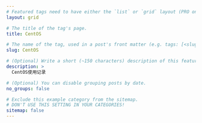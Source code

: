 ```yaml
---
# Featured tags need to have either the `list` or `grid` layout (PRO only).
layout: grid

# The title of the tag's page.
title: CentOS

# The name of the tag, used in a post's front matter (e.g. tags: [<slug>]).
slug: CentOS

# (Optional) Write a short (~150 characters) description of this featured tag.
description: >
  CentOS使用记录

# (Optional) You can disable grouping posts by date.
no_groups: false

# Exclude this example category from the sitemap.
# DON'T USE THIS SETTING IN YOUR CATEGORIES!
sitemap: false
---
```

